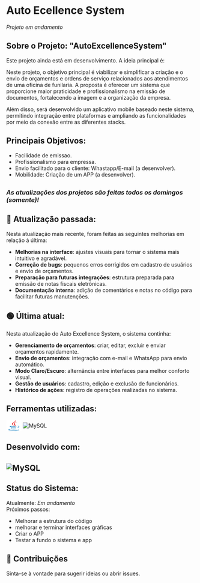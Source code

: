 <html lang="pt-br">
<meta charset="UTF-f8">

# Auto Ecellence System
<em>Projeto em andamento</em>

 ## Sobre o Projeto: "AutoExcellenceSystem"

Este projeto ainda está em desenvolvimento. A ideia principal é:

Neste projeto, o objetivo principal é viabilizar e simplificar a criação e o envio de orçamentos e ordens de serviço relacionados aos atendimentos de uma oficina de funilaria.
A proposta é oferecer um sistema que proporcione maior praticidade e profissionalismo na emissão de documentos, fortalecendo a imagem e a organização da empresa.

Além disso, será desenvolvido um aplicativo mobile baseado neste sistema, permitindo integração entre plataformas e ampliando as funcionalidades por meio da conexão entre as diferentes stacks.

## Principais Objetivos:

* Facilidade de emissao.
* Profissionalismo para empressa.
* Envio facilitado para o cliente: Whastapp/E-mail (a desenvolver).
* Mobilidade: Criação de um APP (a desenvolver).

##
<h3><strong><em>As atualizações dos projetos são feitas todos os domingos (somente)!</em></strong></h3>

##

## 🔵 Atualização passada:

Nesta atualização mais recente, foram feitas as seguintes melhorias em relação à última:
- **Melhorias na interface**: ajustes visuais para tornar o sistema mais intuitivo e agradável.  
- **Correção de bugs**: pequenos erros corrigidos em cadastro de usuários e envio de orçamentos.  
- **Preparação para futuras integrações**: estrutura preparada para emissão de notas fiscais eletrônicas.  
- **Documentação interna**: adição de comentários e notas no código para facilitar futuras manutenções.

## 🟢 Última atual:

Nesta atualização do Auto Excellence System, o sistema continha:
- **Gerenciamento de orçamentos**: criar, editar, excluir e enviar orçamentos rapidamente.  
- **Envio de orçamentos**: integração com e-mail e WhatsApp para envio automático.  
- **Modo Claro/Escuro**: alternância entre interfaces para melhor conforto visual.  
- **Gestão de usuários**: cadastro, edição e exclusão de funcionários.  
- **Histórico de ações**: registro de operações realizadas no sistema.  

## Ferramentas utilizadas:
  <div style="flex-basis: 48%;">
    <img align="center" alt="Java" height="30" width="40" src="https://raw.githubusercontent.com/devicons/devicon/master/icons/java/java-original.svg">
    <img align="center" alt="MySQL" height="30" width="40" src="https://upload.wikimedia.org/wikipedia/commons/thumb/b/b2/Database-mysql.svg/500px-Database-mysql.svg.png?20220815123837"><br>
    <h2>Desenvolvido com:<h2>
    <img align="center" alt="MySQL" height="30" width="40" src="https://netbeans.apache.org/_/images/apache-netbeans.svg">
  </div>
  
## Status do Sistema:
Atualmente: <em>Em andamento</em>
<br>Próximos passos:

* Melhorar a estrutura do código
* melhorar e terminar interfaces gráficas
* Criar o APP
* Testar a fundo o sistema e app

## 🤝 Contribuições
Sinta-se à vontade para sugerir ideias ou abrir issues.
